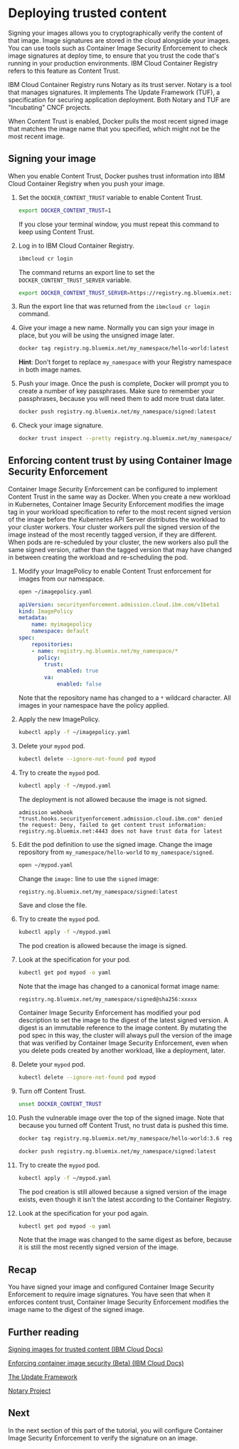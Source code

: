 # Deploying trusted content

Signing your images allows you to cryptographically verify the content of that image. Image signatures are stored in the cloud alongside your images. You can use tools such as Container Image Security Enforcement to check image signatures at deploy time, to ensure that you trust the code that's running in your production environments. IBM Cloud Container Registry refers to this feature as Content Trust.

IBM Cloud Container Registry runs Notary as its trust server. Notary is a tool that manages signatures. It implements The Update Framework (TUF), a specification for securing application deployment. Both Notary and TUF are "Incubating" CNCF projects.

When Content Trust is enabled, Docker pulls the most recent signed image that matches the image name that you specified, which might not be the most recent image.

## Signing your image

When you enable Content Trust, Docker pushes trust information into IBM Cloud Container Registry when you push your image.

1. Set the `DOCKER_CONTENT_TRUST` variable to enable Content Trust.

    ```bash
    export DOCKER_CONTENT_TRUST=1
    ```

    If you close your terminal window, you must repeat this command to keep using Content Trust.

2. Log in to IBM Cloud Container Registry.

    ```bash
    ibmcloud cr login
    ```

    The command returns an export line to set the `DOCKER_CONTENT_TRUST_SERVER` variable.

    ```bash
    export DOCKER_CONTENT_TRUST_SERVER=https://registry.ng.bluemix.net:4443
    ```

3. Run the export line that was returned from the `ibmcloud cr login` command.

4. Give your image a new name. Normally you can sign your image in place, but you will be using the unsigned image later.

    ```bash
    docker tag registry.ng.bluemix.net/my_namespace/hello-world:latest registry.ng.bluemix.net/my_namespace/signed:latest
    ```

    **Hint**: Don't forget to replace `my_namespace` with your Registry namespace in both image names.

5. Push your image. Once the push is complete, Docker will prompt you to create a number of key passphrases. Make sure to remember your passphrases, because you will need them to add more trust data later.

    ```bash
    docker push registry.ng.bluemix.net/my_namespace/signed:latest
    ```

6. Check your image signature.

    ```bash
    docker trust inspect --pretty registry.ng.bluemix.net/my_namespace/signed:latest
    ```

## Enforcing content trust by using Container Image Security Enforcement

Container Image Security Enforcement can be configured to implement Content Trust in the same way as Docker. When you create a new workload in Kubernetes, Container Image Security Enforcement modifies the image tag in your workload specification to refer to the most recent signed version of the image before the Kubernetes API Server distributes the workload to your cluster workers. Your cluster workers pull the signed version of the image instead of the most recently tagged version, if they are different. When pods are re-scheduled by your cluster, the new workers also pull the same signed version, rather than the tagged version that may have changed in between creating the workload and re-scheduling the pod.

1. Modify your ImagePolicy to enable Content Trust enforcement for images from our namespace.

    ```bash
    open ~/imagepolicy.yaml
    ```

    ```yaml
    apiVersion: securityenforcement.admission.cloud.ibm.com/v1beta1
    kind: ImagePolicy
    metadata:
        name: myimagepolicy
        namespace: default
    spec:
        repositories:
        - name: registry.ng.bluemix.net/my_namespace/*
          policy:
            trust:
                enabled: true
            va:
                enabled: false
    ```

    Note that the repository name has changed to a `*` wildcard character. All images in your namespace have the policy applied.

2. Apply the new ImagePolicy.

    ```bash
    kubectl apply -f ~/imagepolicy.yaml
    ```

3. Delete your `mypod` pod.

    ```bash
    kubectl delete --ignore-not-found pod mypod
    ```

4. Try to create the `mypod` pod.

    ```bash
    kubectl apply -f ~/mypod.yaml
    ```

    The deployment is not allowed because the image is not signed.

    `admission webhook "trust.hooks.securityenforcement.admission.cloud.ibm.com" denied the request: Deny, failed to get content trust information: registry.ng.bluemix.net:4443 does not have trust data for latest`

5. Edit the pod definition to use the signed image. Change the image repository from `my_namespace/hello-world` to `my_namespace/signed`.

    ```bash
    open ~/mypod.yaml
    ```

    Change the `image:` line to use the `signed` image:

    ```bash
    registry.ng.bluemix.net/my_namespace/signed:latest
    ```

    Save and close the file.

6. Try to create the `mypod` pod.

    ```bash
    kubectl apply -f ~/mypod.yaml
    ```

    The pod creation is allowed because the image is signed.

7. Look at the specification for your pod.

    ```bash
    kubectl get pod mypod -o yaml
    ```

    Note that the image has changed to a canonical format image name:

    `registry.ng.bluemix.net/my_namespace/signed@sha256:xxxxx`

    Container Image Security Enforcement has modified your pod description to set the image to the digest of the latest signed version. A digest is an immutable reference to the image content. By mutating the pod spec in this way, the cluster will always pull the version of the image that was verified by Container Image Security Enforcement, even when you delete pods created by another workload, like a deployment, later.

8. Delete your `mypod` pod.

    ```bash
    kubectl delete --ignore-not-found pod mypod
    ```

9. Turn off Content Trust.

    ```bash
    unset DOCKER_CONTENT_TRUST
    ```

10. Push the vulnerable image over the top of the signed image. Note that because you turned off Content Trust, no trust data is pushed this time.

    ```bash
    docker tag registry.ng.bluemix.net/my_namespace/hello-world:3.6 registry.ng.bluemix.net/my_namespace/signed:latest
    ```

    ```bash
    docker push registry.ng.bluemix.net/my_namespace/signed:latest
    ```

11. Try to create the `mypod` pod.

    ```bash
    kubectl apply -f ~/mypod.yaml
    ```

    The pod creation is still allowed because a signed version of the image exists, even though it isn't the latest according to the Container Registry.

12. Look at the specification for your pod again.

    ```bash
    kubectl get pod mypod -o yaml
    ```

    Note that the image was changed to the same digest as before, because it is still the most recently signed version of the image.

## Recap

You have signed your image and configured Container Image Security Enforcement to require image signatures. You have seen that when it enforces content trust, Container Image Security Enforcement modifies the image name to the digest of the signed image.

## Further reading

[Signing images for trusted content (IBM Cloud Docs)](https://console.bluemix.net/docs/services/Registry/registry_trusted_content.html#registry_trustedcontent)

[Enforcing container image security (Beta) (IBM Cloud Docs)](https://console.bluemix.net/docs/services/Registry/registry_security_enforce.html#security_enforce)

[The Update Framework](https://theupdateframework.github.io/)

[Notary Project](https://github.com/theupdateframework/notary)

## Next

In the next section of this part of the tutorial, you will configure Container Image Security Enforcement to verify the signature on an image.
